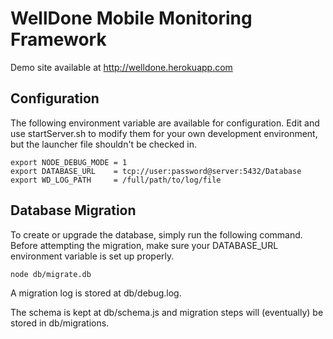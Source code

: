 # WellDone Mobile Monitoring Framework

Demo site available at http://welldone.herokuapp.com

## Configuration

The following environment variable are available for configuration.  Edit and use startServer.sh to modify them for your own development environment, but the launcher file shouldn't be checked in.

```
export NODE_DEBUG_MODE = 1
export DATABASE_URL    = tcp://user:password@server:5432/Database
export WD_LOG_PATH     = /full/path/to/log/file
```

## Database Migration

To create or upgrade the database, simply run the following command.  Before attempting the migration, make sure your DATABASE_URL environment variable is set up properly.

```
node db/migrate.db
```

A migration log is stored at db/debug.log.

The schema is kept at db/schema.js and migration steps will (eventually) be stored in db/migrations.
